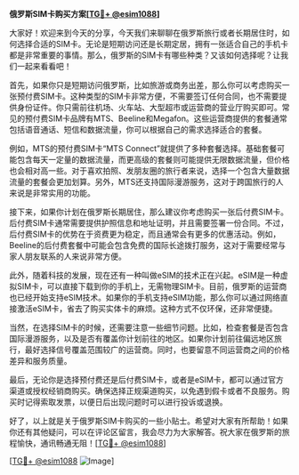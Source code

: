 **俄罗斯SIM卡购买方案[[TG💪+ @esim1088](https://t.me/s/esim1088)]**

大家好！欢迎来到今天的分享，今天我们来聊聊在俄罗斯旅行或者长期居住时，如何选择合适的SIM卡。无论是短期访问还是长期定居，拥有一张适合自己的手机卡都是非常重要的事情。那么，俄罗斯的SIM卡有哪些种类？又该如何选择呢？让我们一起来看看吧！

首先，如果你只是短期访问俄罗斯，比如旅游或商务出差，那么你可以考虑购买一张预付费SIM卡。这种类型的SIM卡非常方便，不需要签订任何合同，也不需要提供身份证件。你只需前往机场、火车站、大型超市或运营商的营业厅购买即可。常见的预付费SIM卡品牌有MTS、Beeline和Megafon。这些运营商提供的套餐通常包括语音通话、短信和数据流量，你可以根据自己的需求选择适合的套餐。

例如，MTS的预付费SIM卡“MTS Connect”就提供了多种套餐选择。基础套餐可能包含每天一定量的数据流量，而更高级的套餐则可能提供无限数据流量，但价格也会相对高一些。对于喜欢拍照、发朋友圈的旅行者来说，选择一个包含大量数据流量的套餐会更加划算。另外，MTS还支持国际漫游服务，这对于跨国旅行的人来说是非常实用的功能。

接下来，如果你计划在俄罗斯长期居住，那么建议你考虑购买一张后付费SIM卡。后付费SIM卡通常需要提供护照信息和地址证明，并且需要签署一份合同。不过，后付费SIM卡的优势在于资费更为稳定，而且通常会有更多的优惠活动。例如，Beeline的后付费套餐中可能会包含免费的国际长途拨打服务，这对于需要经常与家人朋友联系的人来说非常方便。

此外，随着科技的发展，现在还有一种叫做eSIM的技术正在兴起。eSIM是一种虚拟SIM卡，可以直接下载到你的手机上，无需物理SIM卡。目前，俄罗斯的运营商也已经开始支持eSIM技术。如果你的手机支持eSIM功能，那么你可以通过网络直接激活eSIM卡，省去了购买实体卡的麻烦。这种方式不仅环保，还非常便捷。

当然，在选择SIM卡的时候，还需要注意一些细节问题。比如，检查套餐是否包含国际漫游服务，以及是否有覆盖你计划前往的地区。如果你计划前往偏远地区旅行，最好选择信号覆盖范围较广的运营商。同时，也要留意不同运营商之间的价格差异和服务质量。

最后，无论你是选择预付费还是后付费SIM卡，或者是eSIM卡，都可以通过官方渠道或授权经销商购买。确保选择正规渠道购买，以免遇到假卡或者不良服务。购买时记得索取发票，以便日后出现问题时可以进行投诉或退换。

好了，以上就是关于俄罗斯SIM卡购买的一些小贴士。希望对大家有所帮助！如果你还有其他疑问，可以在评论区留言，我会尽力为大家解答。祝大家在俄罗斯的旅程愉快，通讯畅通无阻！[[TG💪+ @esim1088](https://t.me/s/esim1088)]

[[TG💪+ @esim1088](https://t.me/s/esim1088) ![Image](https://i.postimg.cc/4NQfJmqS/Snipaste-2025-05-13-00-14-12.png)]
